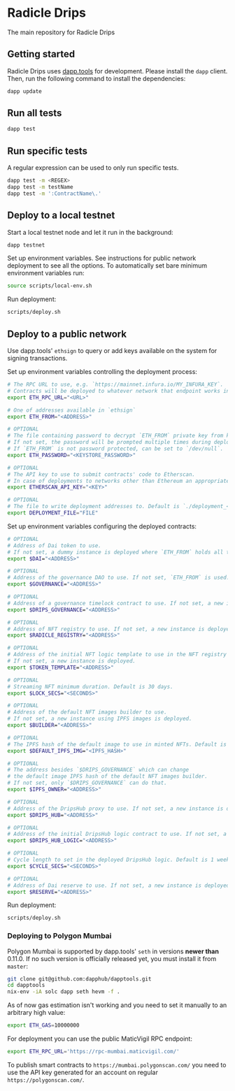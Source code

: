 # Radicle Drips
The main repository for Radicle Drips

## Getting started
Radicle Drips uses [dapp.tools](https://github.com/dapphub/dapptools) for development.
Please install the `dapp` client. Then, run the following command to install the dependencies:

```bash
dapp update
```

## Run all tests
```bash
dapp test
```

## Run specific tests
A regular expression can be used to only run specific tests.

```bash
dapp test -m <REGEX>
dapp test -m testName
dapp test -m ':ContractName\.'
```

## Deploy to a local testnet
Start a local testnet node and let it run in the background:

```bash
dapp testnet
```

Set up environment variables.
See instructions for public network deployment to see all the options.
To automatically set bare minimum environment variables run:

```bash
source scripts/local-env.sh
```

Run deployment:

```bash
scripts/deploy.sh
```

## Deploy to a public network

Use dapp.tools' `ethsign` to query or add keys available on the system for signing transactions.

Set up environment variables controlling the deployment process:

```bash
# The RPC URL to use, e.g. `https://mainnet.infura.io/MY_INFURA_KEY`.
# Contracts will be deployed to whatever network that endpoint works in.
export ETH_RPC_URL="<URL>"

# One of addresses available in `ethsign`
export ETH_FROM="<ADDRESS>"

# OPTIONAL
# The file containing password to decrypt `ETH_FROM` private key from keystore.
# If not set, the password will be prompted multiple times during deployment.
# If `ETH_FROM` is not password protected, can be set to `/dev/null`.
export ETH_PASSWORD="<KEYSTORE_PASSWORD>"

# OPTIONAL
# The API key to use to submit contracts' code to Etherscan.
# In case of deployments to networks other than Ethereum an appropriate equivalent service is used.
export ETHERSCAN_API_KEY="<KEY>"

# OPTIONAL
# The file to write deployment addresses to. Default is `./deployment_<BLOCKCHAIN_NAME>.json`.
export DEPLOYMENT_FILE="FILE"
```

Set up environment variables configuring the deployed contracts:

```bash
# OPTIONAL
# Address of Dai token to use.
# If not set, a dummy instance is deployed where `ETH_FROM` holds all the tokens.
export $DAI="<ADDRESS>"

# OPTIONAL
# Address of the governance DAO to use. If not set, `ETH_FROM` is used.
export $GOVERNANCE="<ADDRESS>"

# OPTIONAL
# Address of a governance timelock contract to use. If not set, a new instance is deployed.
export $DRIPS_GOVERNANCE="<ADDRESS>"

# OPTIONAL
# Address of NFT registry to use. If not set, a new instance is deployed.
export $RADICLE_REGISTRY="<ADDRESS>"

# OPTIONAL
# Address of the initial NFT logic template to use in the NFT registry when deploying a new token.
# If not set, a new instance is deployed.
export $TOKEN_TEMPLATE="<ADDRESS>"

# OPTIONAL
# Streaming NFT minimum duration. Default is 30 days.
export $LOCK_SECS="<SECONDS>"

# OPTIONAL
# Address of the default NFT images builder to use.
# If not set, a new instance using IPFS images is deployed.
export $BUILDER="<ADDRESS>"

# OPTIONAL
# The IPFS hash of the default image to use in minted NFTs. Default is a generic Radicle image.
export $DEFAULT_IPFS_IMG="<IPFS_HASH>"

# OPTIONAL
# The address besides `$DRIPS_GOVERNANCE` which can change
# the default image IPFS hash of the default NFT images builder.
# If not set, only `$DRIPS_GOVERNANCE` can do that.
export $IPFS_OWNER="<ADDRESS>"

# OPTIONAL
# Address of the DripsHub proxy to use. If not set, a new instance is deployed.
export $DRIPS_HUB="<ADDRESS>"

# OPTIONAL
# Address of the initial DripsHub logic contract to use. If not set, a new instance is deployed.
export $DRIPS_HUB_LOGIC="<ADDRESS>"

# OPTIONAL
# Cycle length to set in the deployed DripsHub logic. Default is 1 week.
export $CYCLE_SECS="<SECONDS>"

# OPTIONAL
# Address of Dai reserve to use. If not set, a new instance is deployed.
export $RESERVE="<ADDRESS>"
```

Run deployment:

```bash
scripts/deploy.sh
```

### Deploying to Polygon Mumbai

Polygon Mumbai is supported by dapp.tools' `seth` in versions **newer than** 0.11.0.
If no such version is officially released yet, you must install it from `master`:

```bash
git clone git@github.com:dapphub/dapptools.git
cd dapptools
nix-env -iA solc dapp seth hevm -f .
```

As of now gas estimation isn't working and you need to set it manually to an arbitrary high value:

```bash
export ETH_GAS=10000000
```

For deployment you can use the public MaticVigil RPC endpoint:

```bash
export ETH_RPC_URL='https://rpc-mumbai.maticvigil.com/'
```

To publish smart contracts to `https://mumbai.polygonscan.com/` you need to
use the API key generated for an account on regular `https://polygonscan.com/`.
